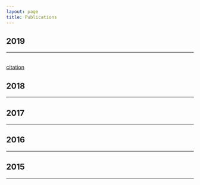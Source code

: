 ```yaml
---
layout: page
title: Publications
---
```

<h2>2019</h2>
<hr>
<br>
<a href="pdf.pdf" target="_blank">citation</a>
<h2>2018</h2>
<hr>

<h2>2017</h2>
<hr>

<h2>2016</h2>
<hr>

<h2>2015</h2>
<hr>
